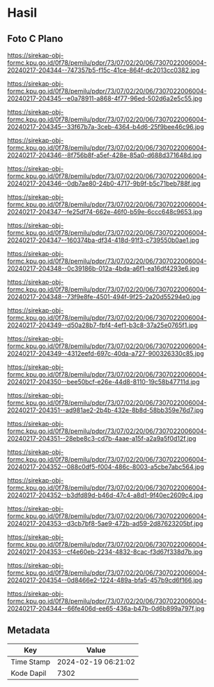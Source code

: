 # Hasil

## Foto C Plano

https://sirekap-obj-formc.kpu.go.id/0f78/pemilu/pdpr/73/07/02/20/06/7307022006004-20240217-204344--747357b5-f15c-41ce-864f-dc2013cc0382.jpg

https://sirekap-obj-formc.kpu.go.id/0f78/pemilu/pdpr/73/07/02/20/06/7307022006004-20240217-204345--e0a78911-a868-4f77-96ed-502d6a2e5c55.jpg

https://sirekap-obj-formc.kpu.go.id/0f78/pemilu/pdpr/73/07/02/20/06/7307022006004-20240217-204345--33f67b7a-3ceb-4364-b4d6-25f9bee46c96.jpg

https://sirekap-obj-formc.kpu.go.id/0f78/pemilu/pdpr/73/07/02/20/06/7307022006004-20240217-204346--8f756b8f-a5ef-428e-85a0-d688d371648d.jpg

https://sirekap-obj-formc.kpu.go.id/0f78/pemilu/pdpr/73/07/02/20/06/7307022006004-20240217-204346--0db7ae80-24b0-4717-9b9f-b5c71beb788f.jpg

https://sirekap-obj-formc.kpu.go.id/0f78/pemilu/pdpr/73/07/02/20/06/7307022006004-20240217-204347--fe25df74-662e-46f0-b59e-6ccc648c9653.jpg

https://sirekap-obj-formc.kpu.go.id/0f78/pemilu/pdpr/73/07/02/20/06/7307022006004-20240217-204347--160374ba-df34-418d-91f3-c739550b0ae1.jpg

https://sirekap-obj-formc.kpu.go.id/0f78/pemilu/pdpr/73/07/02/20/06/7307022006004-20240217-204348--0c39186b-012a-4bda-a6f1-ea16df4293e6.jpg

https://sirekap-obj-formc.kpu.go.id/0f78/pemilu/pdpr/73/07/02/20/06/7307022006004-20240217-204348--73f9e8fe-4501-494f-9f25-2a20d55294e0.jpg

https://sirekap-obj-formc.kpu.go.id/0f78/pemilu/pdpr/73/07/02/20/06/7307022006004-20240217-204349--d50a28b7-fbf4-4ef1-b3c8-37a25e0765f1.jpg

https://sirekap-obj-formc.kpu.go.id/0f78/pemilu/pdpr/73/07/02/20/06/7307022006004-20240217-204349--4312eefd-697c-40da-a727-900326330c85.jpg

https://sirekap-obj-formc.kpu.go.id/0f78/pemilu/pdpr/73/07/02/20/06/7307022006004-20240217-204350--bee50bcf-e26e-44d8-8110-19c58b47711d.jpg

https://sirekap-obj-formc.kpu.go.id/0f78/pemilu/pdpr/73/07/02/20/06/7307022006004-20240217-204351--ad981ae2-2b4b-432e-8b8d-58bb359e76d7.jpg

https://sirekap-obj-formc.kpu.go.id/0f78/pemilu/pdpr/73/07/02/20/06/7307022006004-20240217-204351--28ebe8c3-cd7b-4aae-a15f-a2a9a5f0d12f.jpg

https://sirekap-obj-formc.kpu.go.id/0f78/pemilu/pdpr/73/07/02/20/06/7307022006004-20240217-204352--088c0df5-f004-486c-8003-a5cbe7abc564.jpg

https://sirekap-obj-formc.kpu.go.id/0f78/pemilu/pdpr/73/07/02/20/06/7307022006004-20240217-204352--b3dfd89d-b46d-47c4-a8d1-9f40ec2609c4.jpg

https://sirekap-obj-formc.kpu.go.id/0f78/pemilu/pdpr/73/07/02/20/06/7307022006004-20240217-204353--d3cb7bf8-5ae9-472b-ad59-2d87623205bf.jpg

https://sirekap-obj-formc.kpu.go.id/0f78/pemilu/pdpr/73/07/02/20/06/7307022006004-20240217-204353--cf4e60eb-2234-4832-8cac-f3d67f338d7b.jpg

https://sirekap-obj-formc.kpu.go.id/0f78/pemilu/pdpr/73/07/02/20/06/7307022006004-20240217-204354--0d8466e2-1224-489a-bfa5-457b9cd6f166.jpg

https://sirekap-obj-formc.kpu.go.id/0f78/pemilu/pdpr/73/07/02/20/06/7307022006004-20240217-204344--66fe406d-ee65-436a-b47b-0d6b899a797f.jpg


## Metadata

| Key        | Value               |
| ---------- | ------------------- |
| Time Stamp | 2024-02-19 06:21:02 |
| Kode Dapil | 7302                |



